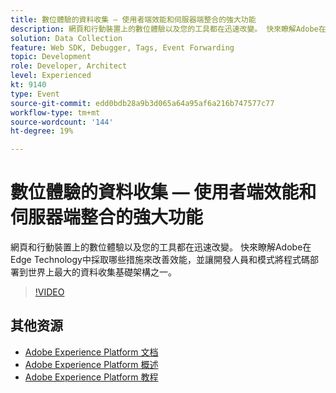 ```yaml
---
title: 數位體驗的資料收集 — 使用者端效能和伺服器端整合的強大功能
description: 網頁和行動裝置上的數位體驗以及您的工具都在迅速改變。 快來瞭解Adobe在Edge Technology中採取哪些措施來改善效能，並讓開發人員和模式將程式碼部署到世界上最大的資料收集基礎架構之一。
solution: Data Collection
feature: Web SDK, Debugger, Tags, Event Forwarding
topic: Development
role: Developer, Architect
level: Experienced
kt: 9140
type: Event
source-git-commit: edd0bdb28a9b3d065a64a95af6a216b747577c77
workflow-type: tm+mt
source-wordcount: '144'
ht-degree: 19%

---
```


# 數位體驗的資料收集 — 使用者端效能和伺服器端整合的強大功能

網頁和行動裝置上的數位體驗以及您的工具都在迅速改變。 快來瞭解Adobe在Edge Technology中採取哪些措施來改善效能，並讓開發人員和模式將程式碼部署到世界上最大的資料收集基礎架構之一。

>[!VIDEO](https://video.tv.adobe.com/v/337584/?quality=12&learn=on&hidetitle=true)

## 其他资源

- [Adobe Experience Platform 文档](https://experienceleague.adobe.com/docs/experience-platform.html)
- [Adobe Experience Platform 概述](https://experienceleague.adobe.com/docs/experience-platform/landing/home.html?lang=zh-Hans)
- [Adobe Experience Platform 教程](https://experienceleague.adobe.com/docs/platform-learn/tutorials/overview.html?lang=en)
